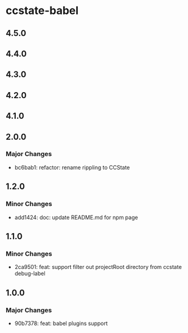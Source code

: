 # ccstate-babel

## 4.5.0

## 4.4.0

## 4.3.0

## 4.2.0

## 4.1.0

## 2.0.0

### Major Changes

- bc6bab1: refactor: rename rippling to CCState

## 1.2.0

### Minor Changes

- add1424: doc: update README.md for npm page

## 1.1.0

### Minor Changes

- 2ca9501: feat: support filter out projectRoot directory from ccstate debug-label

## 1.0.0

### Major Changes

- 90b7378: feat: babel plugins support
